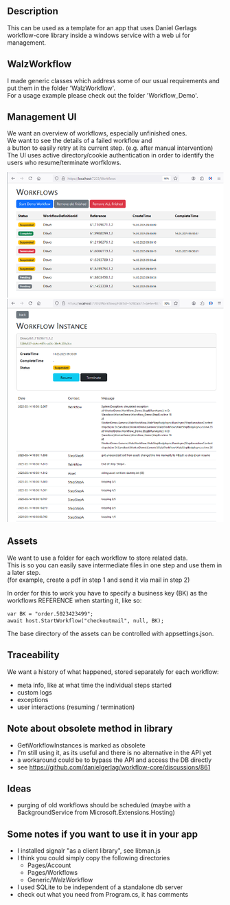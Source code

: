 ## Description
This can be used as a template for an app that uses
Daniel Gerlags workflow-core library
inside a windows service with a web ui for management.

## WalzWorkflow
I made generic classes which address some of our usual
requirements and put them in the folder 'WalzWorkflow'.\
For a usage example please check out the folder 'Workflow_Demo'.

## Management UI
We want an overview of workflows, especially unfinished ones.\
We want to see the details of a failed workflow and \
a button to easily retry at its current step. (e.g. after manual intervention)\
The UI uses active directory/cookie authentication in order to
identify the users who resume/terminate worfklows.

![ui screenshot - overview of workflows](readme_assets/screen01-overview.png)
![ui screenshot - detail of a workflow](readme_assets/screen02-details.png)

## Assets
We want to use a folder for each workflow to store related data.\
This is so you can easily save intermediate files in one step
and use them in a later step.\
(for example, create a pdf in step 1 and send it via mail in step 2)

In order for this to work you have to specify a business key (BK)
as the workflows REFERENCE when starting it, like so:
```
var BK = "order.5023423499";
await host.StartWorkflow("checkoutmail", null, BK);
```
The base directory of the assets can be controlled with appsettings.json.

## Traceability
We want a history of what happened, stored separately for each workflow:
- meta info, like at what time the individual steps started
- custom logs
- exceptions
- user interactions (resuming / termination)

## Note about obsolete method in library
- GetWorkflowInstances is marked as obsolete
- I'm still using it, as its useful and there is no alternative in the API yet
- a workaround could be to bypass the API and access the DB directly
- see https://github.com/danielgerlag/workflow-core/discussions/861


## Ideas
- purging of old workflows should be scheduled
  (maybe with a BackgroundService from Microsoft.Extensions.Hosting)

## Some notes if you want to use it in your app
- I installed signalr "as a client library", see libman.js
- I think you could simply copy the following directories
  - Pages/Account 
  - Pages/Workflows
  - Generic/WalzWorkflow
- I used SQLite to be independent of a standalone db server
- check out what you need from Program.cs, it has comments

